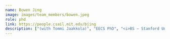 ```yaml
---
name: Bowen Jing
image: images/team_members/bowen.jpeg
role: phd
link: https://people.csail.mit.edu/bjing
description: ["(with Tommi Jaakkola)", "EECS PhD", "<i>BS — Stanford University</i>", "<hr style='padding: 1px;margin: 2px;'/>", "Interests: protein structure, molecular dynamics, diffusion models"]
---
```

